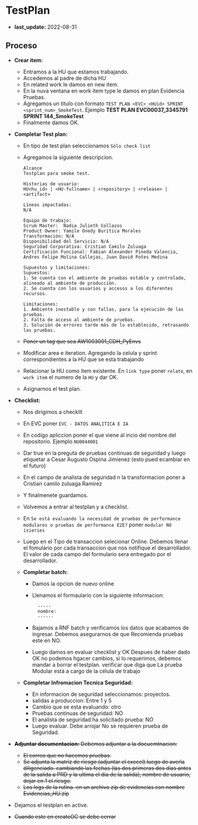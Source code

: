 # TestPlan
- **last_update:** 2022-08-31

## Proceso
- **Crear item:**
	- Entramos a la HU que estamos trabajando.
	- Accedemos al padre de dicha HU
    - En related work le damos en new item.
    - En la nuva ventana en work item type le damos en plan Evidencia Pruebas.
    - Agregamos un titulo con formato `TEST PLAN <EVC>_<HUid> SPRINT <sprint_num>_SmokeTest`. Ejemplo **TEST PLAN EVC00037_3345791 SPRINT 144_SmokeTest**
	- Finalmente damos OK.
        
- **Completar Test plan:**
	- En tipo de test plan seleccionamos `Sólo check list`
    - Agregamos la siguiente descripcion.

          Alcance
          Testplan para smoke test.

          Historias de usuario:  
          HU<hu_id> | <HU-fullname> | <repository> | <release> | <artifact>

          Líneas impactadas:
          N/A  

          Equipo de trabajo:
          Scrum Master:  Nadia Julieth Collazos
          Product Owner: Yamile Onedy Buritica Morales
          Transformación: N/A
          Disponibilidad del Servicio: N/A
          Seguridad Corporativa: Cristian Camilo Zuluaga
          Certificación Funcional: Fabian Alexander Pineda Valencia, Andres Felipe Molina Callejas, Juan David Potes Medina
          
          Supuestos y limitaciones:
          Supuestos:
          1. Se cuenta con el ambiente de pruebas estable y controlado, alineado al ambiente de producción.
          2. Se cuenta con los usuarios y accesos a los diferentes recursos.

          Limitaciones:
          1. Ambiente inestable y con fallas, para la ejecución de las pruebas.
          2. Falta de acceso al ambiente de pruebas.
          3. Solución de errores tarde más de lo establecido, retrasando las pruebas.

    - ~~Poner un tag que sea AW1003001_CDH_PyEnvs~~
    - Modificar area e iteration. Agregando la celula y sprint correspondientes a la HU que se esta trabajando
    - Relacionar la HU como item existente. En `link type` poner `relate`, en `work item` el numero de la `HU` y dar OK.
	- Asignarnos el test plan.
- **Checklist:**
    - Nos dirigimos a checklit
    - En EVC poner `EVC - DATOS ANALITICA E IA`
    - En codigo apliccion poner el que viene al incio del nombre del repositorio. Ejemplo `NU0044001`
    - Dar true en la preguta de pruebas continuas de seguridad y luego etiquetar a Cesar Augusto Ospina Jimienez (esto pued ecambiar en el futuro)
    - En el campo de analista de seguridad n la transformacion poner a Cristian camilo zuluaga Ramirez
    - Y finalmenete guardamos.
    - Volvemos a entrar al testplan y a checklist.
    - En `Se está evaluando la necesidad de pruebas de performance modulares o pruebas de performance E2E?` poner `modular NO isieries`
    - Luego en el Tipo de transaccion selecionar Online. Debemos llenar el fomulario por cada transaccion que nos notifique el desarrollador. El valor de cada campo del formulario sera entregado por el desarrollador.
	
	- **Completar batch:**
        - Damos la opcion de nuevo online
        - Llenamos el formaulario con la siguiente informacion:

                -----
                nombre: 
                ------
        - Bajamos a RNF batch y verificamos los datos que acabamos de ingresar. Debemos asegurarnos de que Recomienda pruebas este en NO.
        - Luego damos en evaluar checklist y OK
        Despues de haber dado OK no podemos hgacer cambios, si lo requerimos, debemos mandar a borrar el testplan. 
        verificar que diga que La prueba Modular está a cargo de la célula de trabajo
    - **Completar Infromacion Tecnica Seguridad:**
        - En informacion de seguridad seleccionamos: proyectos.
        - salidas a produccion: Entre 1 y 5
        - Cambio que se esta evaluando: otro
        - Pruebas continuas de seguridad: NO
        - El analista de seguridad ha solicitado prueba: NO
        - Luego evaluar. Debe arrojar No se requieren prueba de Seguridad.

- ~~**Adjuntar documentacion:** Debemos adjuntar a la docuemtnacion:~~
    - ~~El correo que no hacemos pruebas.~~
    - ~~Se adjunta la matriz de riesgo (adjuntar el execel) luego de averla diligenciado. cambiando las fechas (las dos primeras dos dias antes de la salida a PRD y la ultima el dia de la salida), nombre de usuario, dejar en 1 el riesgo.~~
    - ~~Los logs de la rutina. en un archivo zip de evidencias con nombre Evidencias_<EVC>_HU_<HU-id>.zip~~
        
- Dejamos el testplan en active.
- ~~Cuando este en createOC se debe cerrar~~

